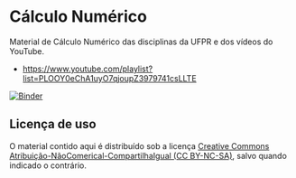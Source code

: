 # Cálculo Numérico

Material de Cálculo Numérico das disciplinas da UFPR e dos vídeos do YouTube.

- https://www.youtube.com/playlist?list=PLOOY0eChA1uyO7qjoupZ3979741csLLTE

[![Binder](https://mybinder.org/badge_logo.svg)](https://mybinder.org/v2/gh/abelsiqueira/calculo-numerico-em-julia/master)

## Licença de uso

O material contido aqui é distribuído sob a licença [Creative Commons Atribuição-NãoComerical-CompartilhaIgual (CC BY-NC-SA)](https://creativecommons.org/licenses/by-nc-sa/4.0), salvo quando indicado o contrário.